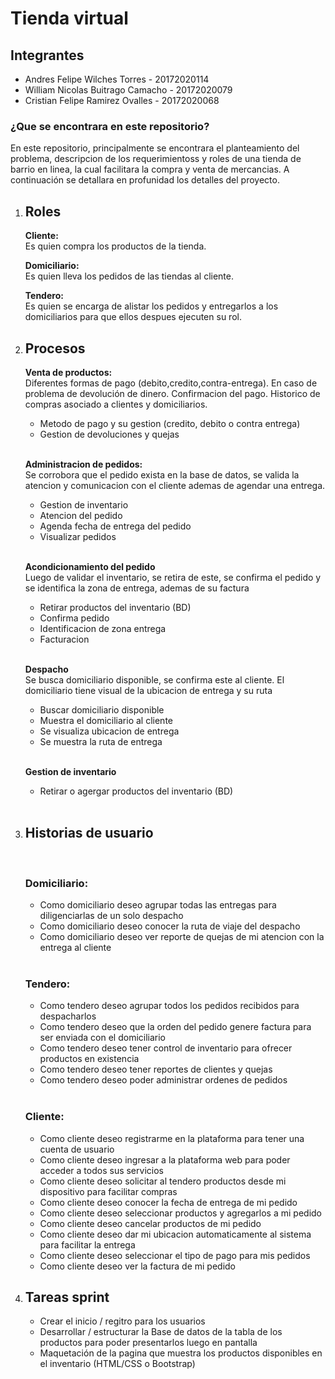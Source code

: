 <h1>Tienda virtual</h1>
<h2>Integrantes</h2>
<ul>
  <li>Andres Felipe Wilches Torres - 20172020114</li>
  <li>William Nicolas Buitrago Camacho - 20172020079</li>
  <li>Cristian Felipe Ramirez Ovalles - 20172020068</li>
</ul>
<h3>¿Que se encontrara en este repositorio?</h3>
<p>En este repositorio, principalmente se encontrara el planteamiento del problema, descripcion de los requerimientoss y roles de una tienda de barrio en linea, la cual facilitara la compra y venta de mercancias. A continuaci&oacuten se detallara en profunidad los detalles del proyecto.</p>
<ol>
  <li><h2>Roles</h2></li>  
  <p><b>Cliente:</b></br>Es quien compra los productos de la tienda.</p>
  <p><b>Domiciliario:</b></br>Es quien lleva los pedidos de las tiendas al cliente.</p>
  <p><b>Tendero:</b></br>Es quien se encarga de alistar los pedidos y entregarlos a los domiciliarios para que ellos despues ejecuten su rol.</p>
  <li><h2>Procesos</h2></li>
  <p><b>Venta de productos:</b></br>Diferentes formas de pago (debito,credito,contra-entrega). En caso de problema de devoluci&oacuten de dinero. Confirmacion del pago. Historico de compras asociado a clientes y domiciliarios.</p>
  <ul>
    <li>Metodo de pago y su gestion (credito, debito o contra entrega)</li>
    <li>Gestion de devoluciones y quejas</li>
  </ul></br>
  <p><b>Administracion de pedidos:</b></br>Se corrobora que el pedido exista en la base de datos, se valida la atencion y comunicacion con el cliente ademas de agendar una entrega.</p>
  <ul>
    <li>Gestion de inventario</li>
    <li>Atencion del pedido</li>
    <li>Agenda fecha de entrega del pedido</li>
    <li>Visualizar pedidos</li>
  </ul></br>
  <p><b>Acondicionamiento del pedido</b></br>Luego de validar el inventario, se retira de este, se confirma el pedido y se identifica la zona de entrega, ademas de su factura</p>
  <ul>
    <li>Retirar productos del inventario (BD)</li>
    <li>Confirma pedido</li>
    <li>Identificacion de zona entrega</li>
    <li>Facturacion</li>
  </ul></br>
  <p><b>Despacho</b></br>Se busca domiciliario disponible, se confirma este al cliente. El domiciliario tiene visual de la ubicacion de entrega y su ruta</p>
  <ul>
    <li>Buscar domiciliario disponible</li>
    <li>Muestra el domiciliario al cliente</li>
    <li>Se visualiza ubicacion de entrega</li>
    <li>Se muestra la ruta de entrega</li>
  </ul></br>
  <p><b>Gestion de inventario</b></p>
  <ul>
    <li>Retirar  o agergar productos del inventario (BD)</li>
  </ul></br>
  <li><h2>Historias de usuario</h2></li>
  </br><h3>Domiciliario:</h3>
  <ul>
    <li>Como domiciliario deseo agrupar todas las entregas para diligenciarlas de un solo despacho</li>
    <li>Como domiciliario deseo conocer la ruta de viaje del despacho</li>
    <li>Como domiciliario deseo ver reporte de quejas de mi atencion con la entrega al cliente</li>
  </ul>
  </br><h3>Tendero:</h3>
  <ul>
    <li>Como tendero deseo agrupar todos los pedidos recibidos para despacharlos</li> 
    <li>Como tendero deseo  que la orden del pedido genere factura para ser enviada con el domiciliario</li>
    <li>Como tendero deseo tener control de inventario para ofrecer productos en existencia</li>
    <li>Como tendero deseo tener reportes de clientes y quejas</li>
    <li>Como tendero deseo poder administrar ordenes de pedidos</li>
  </ul>
  </br><h3>Cliente:</h3>
  <ul>
    <li>Como cliente deseo registrarme en la plataforma para tener una cuenta de usuario</li>
    <li>Como cliente deseo ingresar a la plataforma web para poder acceder a todos sus servicios</li> 
    <li>Como cliente deseo solicitar al tendero productos desde mi dispositivo para facilitar compras</li> 
    <li>Como cliente deseo conocer la fecha de entrega de mi pedido</li>
    <li>Como cliente deseo seleccionar productos y agregarlos a mi pedido</li>
    <li>Como cliente deseo cancelar productos de mi pedido</li>
    <li>Como cliente deseo dar mi ubicacion automaticamente al sistema para facilitar la entrega</li>
    <li>Como cliente deseo seleccionar el tipo de pago para mis pedidos</li>
    <li>Como cliente deseo ver la factura de mi pedido</li>
  </ul>
  <li><h2>Tareas sprint</h2></li>
  <ul>
    <li>Crear el inicio / regitro para los usuarios</li>
    <li>Desarrollar / estructurar la Base de datos de la tabla de los productos para poder presentarlos luego en pantalla</li>
    <li>Maquetaci&oacuten de la pagina que muestra los productos disponibles en el inventario (HTML/CSS o  Bootstrap)</li>
  </ul>
</ol>
